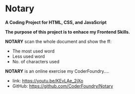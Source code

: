 # Notary
**A Coding Project for HTML, CSS, and JavaScript**

**The purpose of this project is to enhace my Frontend Skills.**

**NOTARY** scan the whole document and show the ff:
- The most used word
- Less used word
- No. of characters used
 
**NOTARY** is an online exercise my CoderFoundry....
  - link: https://youtu.be/KEvLAe_2jXo
  - GitHub: https://github.com/CoderFoundry/Notary
